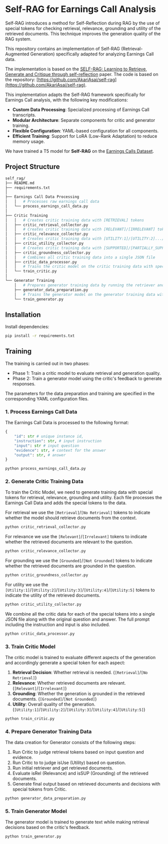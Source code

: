 # Self-RAG for Earnings Call Analysis

Self-RAG introduces a method for Self-Reflection during RAG by the use of special tokens for checking retrieval, relevance, grounding and utility of the retrieved documents. This technique improves the generation quality of the RAG system.

This repository contains an implementation of Self-RAG (Retrieval-Augmented Generation) specifically adapted for analyzing Earnings Call data.

The implementation is based on the [SELF-RAG: Learning to Retrieve, Generate and Critique through self-reflection](https://arxiv.org/abs/2310.11511) paper. The code is based on the repository: [https://github.com/AkariAsai/self-rag](https://github.com/AkariAsai/self-rag).

This implementation adapts the Self-RAG framework specifically for Earnings Call analysis, with the following key modifications:

- **Custom Data Processing**: Specialized processing of Earnings Call transcripts.
- **Modular Architecture**: Separate components for critic and generator training.
- **Flexible Configuration**: YAML-based configuration for all components.
- **Efficient Training**: Support for LoRA (Low-Rank Adaptation) to reduce memory usage.

We have trained a T5 model for **Self-RAG** on the [Earnings Calls Dataset](https://huggingface.co/datasets/lamini/earnings-calls-qa).

## Project Structure

```bash
self_rag/
├── README.md
├── requirements.txt
│
├── Earnings Call Data Processing
│   │   # Processes raw earnings call data
│   └── process_earnings_call_data.py       
│
├── Critic Training
│   │   # Creates critic training data with [RETRIEVAL] tokens
│   ├── critic_retrieval_collector.py 
│   │   # Creates critic training data with [RELEVANT]/[IRRELEVANT] tokens
│   ├── critic_relevance_collector.py       
│   │   # Creates critic training data with [UTILITY:1]/[UTILITY:2].../[UTILITY:5] tokens
│   ├── critic_utility_collector.py         
│   │   # Creates critic training data with [SUPPORTED]/[PARTIALLY_SUPPORTED]/[NOT_SUPPORTED] tokens
│   ├── critic_groundness_collector.py      
│   │   # Combines all critic training data into a single JSON file
│   ├── critic_data_processor.py            
│   │   # Trains the critic model on the critic training data with special tokens
│   └── train_critic.py                    
│
└── Generator Training
    │   # Prepares generator training data by running the retriever and evaluating the retrieved documents using the critic model
    ├── generator_data_preparation.py       
    │   # Trains the generator model on the generator training data with special tokens for retrieval, relevance, grounding and utility
    └── train_generator.py                  
```

## Installation

Install dependencies:

```bash
pip install -r requirements.txt
```

## Training

The training is carried out in two phases:

- Phase 1: Train a critic model to evaluate retrieval and generation quality.
- Phase 2: Train a generator model using the critic's feedback to generate responses.

The parameters for the data preparation and training are specified in the corresponding YAML configuration files.

### 1. Process Earnings Call Data

The Earnings Call Data is processed to the following format:

```python
{
    "id": str # unique instance id,
    "instruction": str, # input instruction
    "input": str # input question
    "evidence": str, # context for the answer
    "output": str, # answer
}
```

```bash
python process_earnings_call_data.py
```

### 2. Generate Critic Training Data

To train the Critic Model, we need to generate training data with special tokens for retrieval, relevance, grounding and utility. Each file processes the Earnings Call Data and adds the special tokens to the data.

For retrieval we use the `[Retrieval]`/`[No Retrieval]` tokens to indicate whether the model should retrieve documents from the context.

```bash
python critic_retrieval_collector.py
```

For relevance we use the `[Relevant]`/`[Irrelevant]` tokens to indicate whether the retrieved documents are relevant to the question.

```bash
python critic_relevance_collector.py
```

For grounding we use the `[Grounded]`/`[Not Grounded]` tokens to indicate whether the retrieved documents are grounded in the question.

```bash
python critic_groundness_collector.py
```

For utility we use the `[Utility:1]`/`[Utility:2]`/`[Utility:3]`/`[Utility:4]`/`[Utility:5]` tokens to indicate the utility of the retrieved documents.

```bash
python critic_utility_collector.py
```

We combine all the critic data for each of the special tokens into a single JSON file along with the original question and answer. The full prompt including the instruction and input is also included.

```bash
python critic_data_processor.py
```

### 3. Train Critic Model

The critic model is trained to evaluate different aspects of the generation and accordingly generate a special token for each aspect:

1. **Retrieval Decision**: Whether retrieval is needed. (`[Retrieval]`/`[No Retrieval]`)
2. **Relevance**: Whether retrieved documents are relevant. (`[Relevant]`/`[Irrelevant]`)
3. **Grounding**: Whether the generation is grounded in the retrieved documents. (`[Grounded]`/`[Not Grounded]`)
4. **Utility**: Overall quality of the generation. (`[Utility:1]`/`[Utility:2]`/`[Utility:3]`/`[Utility:4]`/`[Utility:5]`)

```bash
python train_critic.py
```

### 4. Prepare Generator Training Data

The data creation for Generator consists of the following steps:

1. Run Critic to judge retrieval tokens based on input question and evidence.
2. Run Critic to to judge isUse (Utility) based on question.
3. Run initial retriever and get retrieved documents.
4. Evaluate isRel (Relevance) and isSUP (Grounding) of the retrieved documents.
5. Generate final output based on retrieved documents and decisions with special tokens from Critic.

```bash
python generator_data_preparation.py
```

### 5. Train Generator Model

The generator model is trained to generate text while making retrieval decisions based on the critic's feedback.

```bash
python train_generator.py
```

